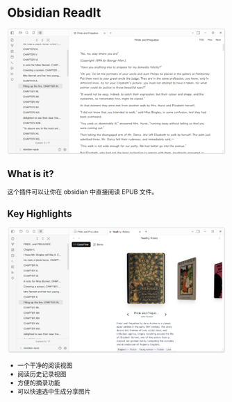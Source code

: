# Obsidian ReadIt

![Preview Image](./docs/preview-image.png)

## What is it?

这个插件可以让你在 obsidian 中直接阅读 EPUB 文件。

## Key Highlights

![Cover Flow](./docs/reading-history-coverflow.png)

- 一个干净的阅读视图
- 阅读历史记录视图
- 方便的摘录功能
- 可以快速选中生成分享图片
